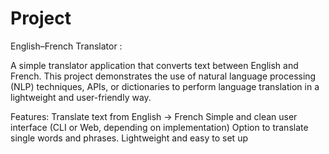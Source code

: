 # Project
English–French Translator : 

A simple translator application that converts text between English and French.
This project demonstrates the use of natural language processing (NLP) techniques, APIs, or dictionaries to perform language translation in a lightweight and user-friendly way.

Features:
Translate text from English → French
Simple and clean user interface (CLI or Web, depending on implementation)
Option to translate single words and phrases.
Lightweight and easy to set up
